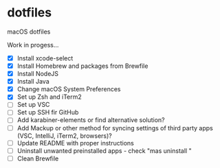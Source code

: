 # dotfiles

macOS dotfiles

Work in progess...

- [x] Install xcode-select
- [x] Install Homebrew and packages from Brewfile
- [x] Install NodeJS
- [x] Install Java
- [x] Change macOS System Preferences
- [x] Set up Zsh and iTerm2
- [ ] Set up VSC
- [ ] Set up SSH fir GitHub
- [ ] Add karabiner-elements or find alternative solution?
- [ ] Add Mackup or other method for syncing settings of third party apps (VSC, IntelliJ, iTerm2, browsers)?
- [ ] Update README with proper instructions
- [ ] Uninstall unwanted preinstalled apps - check "mas uninstall <app>"
- [ ] Clean Brewfile
